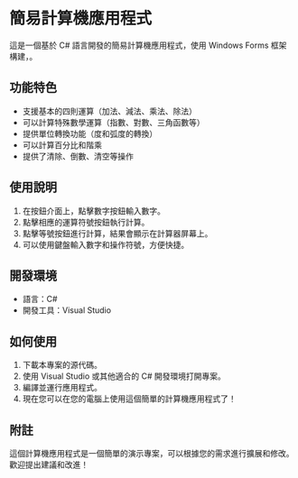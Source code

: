 # 簡易計算機應用程式

這是一個基於 C# 語言開發的簡易計算機應用程式，使用 Windows Forms 框架構建，。

## 功能特色

- 支援基本的四則運算（加法、減法、乘法、除法）
- 可以計算特殊數學運算（指數、對數、三角函數等）
- 提供單位轉換功能（度和弧度的轉換）
- 可以計算百分比和階乘
- 提供了清除、倒數、清空等操作

## 使用說明

1. 在按鈕介面上，點擊數字按鈕輸入數字。
2. 點擊相應的運算符號按鈕執行計算。
3. 點擊等號按鈕進行計算，結果會顯示在計算器屏幕上。
4. 可以使用鍵盤輸入數字和操作符號，方便快捷。

## 開發環境

- 語言：C#
- 開發工具：Visual Studio

## 如何使用

1. 下載本專案的源代碼。
2. 使用 Visual Studio 或其他適合的 C# 開發環境打開專案。
3. 編譯並運行應用程式。
4. 現在您可以在您的電腦上使用這個簡單的計算機應用程式了！

## 附註

這個計算機應用程式是一個簡單的演示專案，可以根據您的需求進行擴展和修改。歡迎提出建議和改進！

